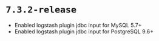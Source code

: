 # `7.3.2-release`

- Enabled logstash plugin jdbc input for MySQL 5.7+
- Enabled logstash plugin jdbc input for PostgreSQL 9.6+